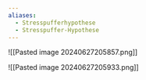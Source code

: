 ```yaml
---
aliases:
  - Stresspufferhypothese
  - Stresspuffer-Hypothese
---
```


![[Pasted image 20240627205857.png]]

![[Pasted image 20240627205933.png]]

